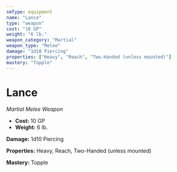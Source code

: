 ```yaml
---
smType: equipment
name: "Lance"
type: "weapon"
cost: "10 GP"
weight: "6 lb."
weapon_category: "Martial"
weapon_type: "Melee"
damage: "1d10 Piercing"
properties: ["Heavy", "Reach", "Two-Handed (unless mounted)"]
mastery: "Topple"
---
```


# Lance
*Martial Melee Weapon*

- **Cost:** 10 GP
- **Weight:** 6 lb.

**Damage:** 1d10 Piercing

**Properties:** Heavy, Reach, Two-Handed (unless mounted)

**Mastery:** Topple

